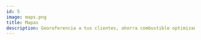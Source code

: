 ```yaml
---
id: 5
image: maps.png
title: Mapas
description: Georeferencia a tus clientes, ahorra combustible optimizando rutas de transporte y visualiza en tiempo real tus activos en movimiento mediante mapas dinámicos.
---
```


